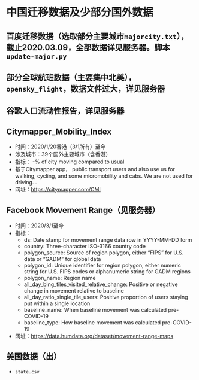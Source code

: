 # 中国迁移数据及少部分国外数据

## 百度迁移数据（选取部分主要城市`majorcity.txt`），截止2020.03.09，全部数据详见服务器。脚本`update-major.py`

## 部分全球航班数据（主要集中北美），`opensky_flight`，数据文件过大，详见服务器

## 谷歌人口流动性报告，详见服务器

## Citymapper_Mobility_Index
- 时间：2020/1/20香港（3/1所有）至今
- 涉及城市：39个国外主要城市（含香港）
- 指标：
    -% of city moving compared to usual
- 基于Citymapper app， public transport users and also use us for walking, cycling, and some micromobility and cabs. We are not used for driving. .
- 网址：https://citymapper.com/CMI

## Facebook Movement Range（见服务器）
- 时间：2020/3/1至今
- 指标：
    - ds: Date stamp for movement range data row in YYYY-MM-DD form
    - country: Three-character ISO-3166 country code
    - polygon_source: Source of region polygon, either “FIPS” for U.S. data or “GADM” for global data
    - polygon_id: Unique identifier for region polygon, either numeric string for U.S. FIPS codes or alphanumeric string for GADM regions
    - polygon_name: Region name
    - all_day_bing_tiles_visited_relative_change: Positive or negative change in movement relative to baseline
    - all_day_ratio_single_tile_users: Positive proportion of users staying put within a single location
    - baseline_name: When baseline movement was calculated pre-COVID-19
    - baseline_type: How baseline movement was calculated pre-COVID-19
- 网址：https://data.humdata.org/dataset/movement-range-maps

## 美国数据（出）
- `state.csv`

